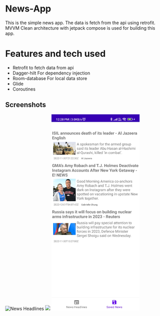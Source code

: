 # News-App
This is the simple news app. The data is fetch from the api using retrofit. MVVM Clean architecture with jetpack compose is used for building this app. 

# Features and tech used

- Retrofit to fetch data from api
- Dagger-hilt For dependency injection
- Room-database For local data store
- Glide 
- Coroutines

## Screenshots
![News Headlines](https://imgur.com/a/RTQ572I)
<img src="https://imgur.com/a/9lrzkdZ" width="280px">
<img src="screenshots/saved_news.jpg" width="280px">